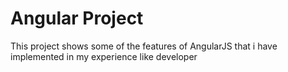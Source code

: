 # Angular Project
This project shows some of the features of AngularJS that i have implemented in my experience like developer

